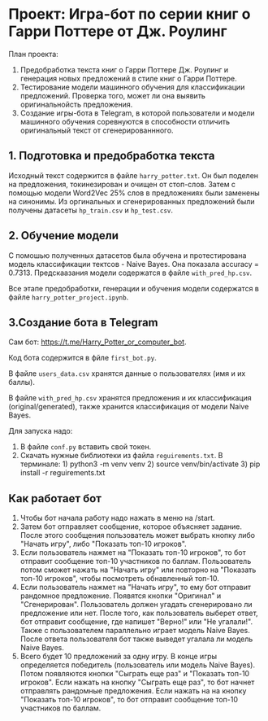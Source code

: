 # Проект: Игра-бот по серии книг о Гарри Поттере от Дж. Роулинг


План проекта:
1. Предобработка текста книг о Гарри Поттере Дж. Роулинг и генерация новых предложений в стиле книг о Гарри Поттере.
2. Тестирование модели машинного обучения для классификации предложений. Проверка того, может ли она выявить оригинальнойсть предложения.
3. Создание игры-бота в Telegram, в которой пользователи и модели машинного обучения соревнуются в способности отличить оригинальный текст от сгенерированнного.

## 1. Подготовка и предобработка текста 
Исходный текст содержится в файле `harry_potter.txt`. Он был поделен на предложения, токинезирован и очищен от стоп-слов. Затем с помощью модели Word2Vec 25% слов в предложениях были заменены на синонимы. Из оргинальных и сгенерированных предложений были получены датасеты `hp_train.csv` и `hp_test.csv`.

## 2. Обучение модели 
С помошью полученных датасетов была обучена и протестирована модель классификации тектсов - Naive Bayes. Она показала accuracy = 0.7313. 
Предскаазания модели содержатся в файле `with_pred_hp.csv`.

Все этапе предобработки, генерации и обучения модели содержатся в файле `harry_potter_project.ipynb`.

## 3.Создание бота в Telegram
Сам бот: https://t.me/Harry_Potter_or_computer_bot.

Код бота содержится в фйле `first_bot.py`. 

В файле `users_data.csv` хранятся данные о пользователях (имя и их баллы).

В файле `with_pred_hp.csv` хранятся предложения и их классификация (original/generated), также хранится классификация от модели Naive Bayes.

Для запуска надо:
1. В файле `conf.py` вставить свой токен.
2. Скачать нужные библиотеки из файла `reguirements.txt`.
         В терминале:
         1) python3 -m venv venv
         2) source venv/bin/activate
         3) pip install -r reguirements.txt

## Как работает бот
1. Чтобы бот начала работу надо нажать в меню на /start.
2. Затем бот отправляет сообщение, которое объясняет задание. После этого сообщения пользователь может выбрать кнопку либо "Начать игру", либо "Показать топ-10 игроков".
3.  Если пользователь нажмет на "Показать топ-10 игроков", то бот отправит сообщение топ-10 участников по баллам. Пользователь потом сможет нажать на "Начать игру" или повторно на "Показать топ-10 игроков", чтобы посмотреть обнавленный топ-10.
4. Если пользователь нажмет на "Начать игру", то ему бот отправит рандомное предложение. Появятся кнопки "Оригинал" и "Сгенерирован". Пользователь должен угадать сгенерировано ли предложение или нет. После того, как пользователь выберет ответ, бот отправит сообщение, где напишет "Верно!" или "Не угалали!". Также с пользователем параллельно играет модель Naive Bayes. После ответа пользователя бот также выведет угалала ли модель Naive Bayes.
5. Всего будет 10 предложений за одну игру. В конце игры определяется победитель (пользователь или модель Naive Bayes). Потом появляются кнопки "Сыграть еще раз" и "Показать топ-10 игроков". Если нажать на кнопку "Сыграть еще раз", то бот начнет отправлять рандомные предложения. Если нажать на на кнопку "Показать топ-10 игроков", то бот отправит сообщение топ-10 участников по баллам.
